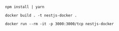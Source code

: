 ```
npm install | yarn
```

```
docker build . -t nestjs-docker .
```

```
docker run --rm -it -p 3000:3000/tcp nestjs-docker 
```